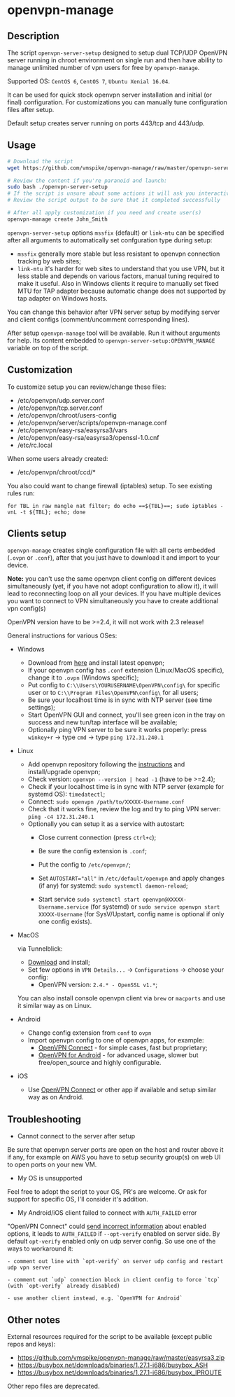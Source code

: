 # openvpn-manage

## Description
The script `openvpn-server-setup` designed to setup dual TCP/UDP OpenVPN server running in chroot environment on single run and then have ability to manage unlimited number of vpn users for free by `openvpn-manage`.

Supported OS: `CentOS 6`, `CentOS 7`, `Ubuntu Xenial 16.04`.

It can be used for quick stock openvpn server installation and initial (or final) configuration.
For customizations you can manually tune configuration files after setup.

Default setup creates server running on ports 443/tcp and 443/udp.

## Usage
```bash
# Download the script
wget https://github.com/vmspike/openvpn-manage/raw/master/openvpn-server-setup

# Review the content if you're paranoid and launch:
sudo bash ./openvpn-server-setup
# If the script is unsure about some actions it will ask you interactively.
# Review the script output to be sure that it completed successfully

# After all apply customization if you need and create user(s)
openvpn-manage create John_Smith
```

`openvpn-server-setup` options `mssfix` (default) or `link-mtu` can be specified after all arguments to automatically set confguration type during setup:
- `mssfix` generally more stable but less resistant to openvpn connection tracking by web sites;
- `link-mtu` it's harder for web sites to understand that you use VPN, but it less stable and depends on various factors, manual tuning required to make it useful. Also in Windows clients it require to manually set fixed MTU for TAP adapter because automatic change does not supported by tap adapter on Windows hosts.

You can change this behavior after VPN server setup by modifying server and client configs (comment/uncomment corresponding lines).

After setup `openvpn-manage` tool will be available. Run it without arguments for help. Its content embedded to `openvpn-server-setup:OPENVPN_MANAGE` variable on top of the script.

## Customization
To customize setup you can review/change these files:
- /etc/openvpn/udp.server.conf
- /etc/openvpn/tcp.server.conf
- /etc/openvpn/chroot/users-config
- /etc/openvpn/server/scripts/openvpn-manage.conf
- /etc/openvpn/easy-rsa/easyrsa3/vars
- /etc/openvpn/easy-rsa/easyrsa3/openssl-1.0.cnf
- /etc/rc.local

When some users already created:
- /etc/openvpn/chroot/ccd/*

You also could want to change firewall (iptables) setup.
To see existing rules run:
```
for TBL in raw mangle nat filter; do echo ==${TBL}==; sudo iptables -vnL -t ${TBL}; echo; done
```

## Clients setup
`openvpn-manage` creates single configuration file with all certs embedded (`.ovpn` or `.conf`), after that you just have to download it and import to your device.

**Note:** you can't use the same openvpn client config on different devices simultaneously (yet, if you have not adopt configuration to allow it), it will lead to reconnecting loop on all your devices. If you have multiple devices you want to connect to VPN simultaneously you have to create additional vpn config(s)

OpenVPN version have to be >=2.4, it will not work with 2.3 release!

General instructions for various OSes:
- Windows

    - Download from [here](https://openvpn.net/index.php/open-source/downloads.html) and install latest openvpn;
    - If your openvpn config has `.conf` extension (Linux/MacOS specific), change it to `.ovpn` (Windows specific);
    - Put config to `C:\\Users\YOURUSERNAME\OpenVPN\config\` for specific user or to `C:\\Program Files\OpenVPN\config\` for all users;
    - Be sure your localhost time is in sync with NTP server (see time settings);
    - Start OpenVPN GUI and connect, you'll see green icon in the tray on success and new tun/tap interface will be available;
    - Optionally ping VPN server to be sure it works properly: press `winkey+r` -> type `cmd` -> type `ping 172.31.240.1`

- Linux

    - Add openvpn repository following the [instructions](https://community.openvpn.net/openvpn/wiki/OpenvpnSoftwareRepos) and install/upgrade openvpn;
    - Check version: `openvpn --version | head -1` (have to be >=2.4);
    - Check if your localhost time is in sync with NTP server (example for systemd OS): `timedatectl`;
    - Connect: `sudo openvpn /path/to/XXXXX-Username.conf`
    - Check that it works fine, review the log and try to ping VPN server: `ping -c4 172.31.240.1`
    - Optionally you can setup it as a service with autostart:
        - Close current connection (press `ctrl+c`);
        - Be sure the config extension is `.conf`;
        - Put the config to `/etc/openvpn/`;

        - Set `AUTOSTART="all"` in `/etc/default/openvpn` and apply changes
        (if any) for systemd: `sudo systemctl daemon-reload`;

        - Start service `sudo systemctl start openvpn@XXXXX-Username.service` (for systemd) or `sudo service openvpn start XXXXX-Username` (for SysV/Upstart, config name is optional if only one config exists).

- MacOS

    via Tunnelblick:
    - [Download](https://tunnelblick.net/downloads.html) and install;
    - Set few options in `VPN Details...` -> `Configurations` -> choose your config:
        - OpenVPN version: `2.4.* - OpenSSL v1.*`;

    You can also install console openvpn client via `brew` or `macports` and use it similar way as on Linux.

- Android

    - Change config extension from `conf` to `ovpn`
    - Import openvpn config to one of openvpn apps, for example:
        - [OpenVPN Connect](https://play.google.com/store/apps/details?id=net.openvpn.openvpn) - for simple cases, fast but proprietary;
        - [OpenVPN for Android](https://play.google.com/store/apps/details?id=de.blinkt.openvpn) - for advanced usage, slower but free/open_source and highly configurable.

- iOS

    - Use [OpenVPN Connect](https://itunes.apple.com/us/app/openvpn-connect/id590379981) or other app if available and setup similar way as on Android.

## Troubleshooting
- Cannot connect to the server after setup

Be sure that openvpn server ports are open on the host and router above it if any, for example on AWS you have to setup security group(s) on web UI to open ports on your new VM.


- My OS is unsupported

Feel free to adopt the script to your OS, PR's are welcome. Or ask for support for specific OS, I'll consider it's addition.


- My Android/iOS client failed to connect with `AUTH_FAILED` error

"OpenVPN Connect" could [send incorrect information](https://community.openvpn.net/openvpn/ticket/816) about enabled options, it leads to `AUTH_FAILED` if `--opt-verify` enabled on server side.
By default `opt-verify` enabled only on udp server config.
So use one of the ways to workaround it:

    - comment out line with `opt-verify` on server udp config and restart udp vpn server

    - comment out `udp` connection block in client config to force `tcp` (with `opt-verify` already disabled)

    - use another client instead, e.g. `OpenVPN for Android`


## Other notes
External resources required for the script to be available (except public repos and keys):
- https://github.com/vmspike/openvpn-manage/raw/master/easyrsa3.zip
- https://busybox.net/downloads/binaries/1.27.1-i686/busybox_ASH
- https://busybox.net/downloads/binaries/1.27.1-i686/busybox_IPROUTE

Other repo files are deprecated.
